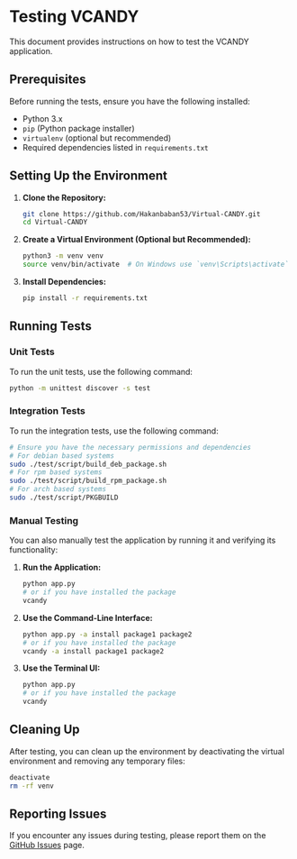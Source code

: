# Testing VCANDY

This document provides instructions on how to test the VCANDY application.

## Prerequisites

Before running the tests, ensure you have the following installed:

- Python 3.x
- `pip` (Python package installer)
- `virtualenv` (optional but recommended)
- Required dependencies listed in `requirements.txt`

## Setting Up the Environment

1. **Clone the Repository:**

    ```sh
    git clone https://github.com/Hakanbaban53/Virtual-CANDY.git
    cd Virtual-CANDY
    ```

2. **Create a Virtual Environment (Optional but Recommended):**

    ```sh
    python3 -m venv venv
    source venv/bin/activate  # On Windows use `venv\Scripts\activate`
    ```

3. **Install Dependencies:**

    ```sh
    pip install -r requirements.txt
    ```

## Running Tests

### Unit Tests

To run the unit tests, use the following command:

```sh
python -m unittest discover -s test
```

### Integration Tests

To run the integration tests, use the following command:

```sh
# Ensure you have the necessary permissions and dependencies
# For debian based systems
sudo ./test/script/build_deb_package.sh
# For rpm based systems
sudo ./test/script/build_rpm_package.sh
# For arch based systems
sudo ./test/script/PKGBUILD
```

### Manual Testing

You can also manually test the application by running it and verifying its functionality:

1. **Run the Application:**

    ```sh
    python app.py
    # or if you have installed the package
    vcandy
    ```

2. **Use the Command-Line Interface:**

    ```sh
    python app.py -a install package1 package2
    # or if you have installed the package
    vcandy -a install package1 package2
    ```

3. **Use the Terminal UI:**

    ```sh
    python app.py
    # or if you have installed the package
    vcandy
    ```

## Cleaning Up

After testing, you can clean up the environment by deactivating the virtual environment and removing any temporary files:

```sh
deactivate
rm -rf venv
```

## Reporting Issues

If you encounter any issues during testing, please report them on the [GitHub Issues](https://github.com/Hakanbaban53/Virtual-CANDY/issues) page.

